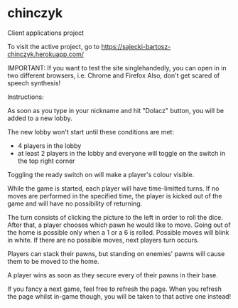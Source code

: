 # chinczyk
Client applications project

To visit the active project, go to https://sajecki-bartosz-chinczyk.herokuapp.com/

IMPORTANT:
If you want to test the site singlehandedly, you can open in in two different browsers, i.e. Chrome and Firefox
Also, don't get scared of speech synthesis!

Instructions:

As soon as you type in your nickname and hit "Dolacz" button, you will be added to a new lobby.

The new lobby won't start until these conditions are met:
- 4 players in the lobby
- at least 2 players in the lobby and everyone will toggle on the switch in the top right corner

Toggling the ready switch on will make a player's colour visible.

While the game is started, each player will have time-limitted turns.
If no moves are performed in the specified time, the player is kicked out of the game and will have no possibility of returning.

The turn consists of clicking the picture to the left in order to roll the dice.
After that, a player chooses which pawn he would like to move.
Going out of the home is possible only when a 1 or a 6 is rolled.
Possible moves will blink in white.
If there are no possible moves, next players turn occurs.

Players can stack their pawns, but standing on enemies' pawns will cause them to be moved to the home.

A player wins as soon as they secure every of their pawns in their base.

If you fancy a next game, feel free to refresh the page.
When you refresh the page whilst in-game though, you will be taken to that active one instead!
